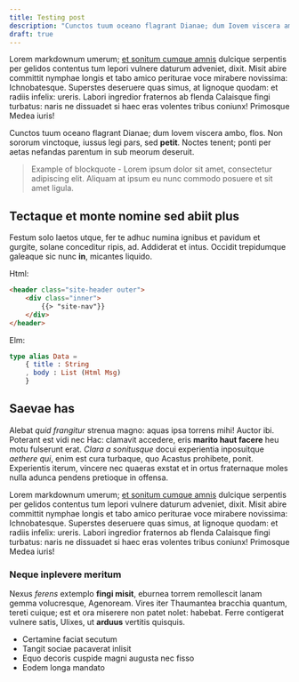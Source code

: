 ```yaml
---
title: Testing post
description: "Cunctos tuum oceano flagrant Dianae; dum Iovem viscera ambo, flos."
draft: true
---
```


Lorem markdownum umerum; [et sonitum cumque amnis](https://ringvold.io) dulcique serpentis per gelidos
contentus tum lepori vulnere daturum adveniet, dixit. Misit abire committit
nymphae longis et tabo amico periturae voce mirabere novissima: Ichnobatesque.
Superstes deseruere quas simus, at lignoque quodam: et radiis infelix: ureris.
Labori ingredior fraternos ab flenda Calaisque fingi turbatus: naris ne
dissuadet si haec eras volentes tribus coniunx! Primosque Medea iuris!

Cunctos tuum oceano flagrant Dianae; dum Iovem viscera ambo, flos. Non sororum
vinctoque, iussus legi pars, sed **petit**. Noctes tenent; ponti per aetas
nefandas parentum in sub meorum deseruit.

>Example of blockquote - Lorem ipsum dolor sit amet, consectetur adipiscing elit. Aliquam at ipsum eu nunc commodo posuere et sit amet ligula.

## Tectaque et monte nomine sed abiit plus

Festum solo laetos utque, fer te adhuc numina ignibus et pavidum et gurgite,
solane conceditur ripis, ad. Addiderat et intus. Occidit trepidumque galeaque
sic nunc **in**, micantes liquido.

Html:
```html
<header class="site-header outer">
    <div class="inner">
        {{> "site-nav"}}
    </div>
</header>
```
Elm:

```elm
type alias Data =
    { title : String
    , body : List (Html Msg)
    }
```
## Saevae has

Alebat *quid frangitur* strenua magno: aquas ipsa torrens mihi! Auctor ibi.
Poterant est vidi nec Hac: clamavit accedere, eris **marito haut facere** heu
motu fulserunt erat. *Clara a sonitusque* docui experientia inposuitque *aethere
qui*, enim est cura turbaque, quo Acastus prohibete, ponit. Experientis iterum,
vincere nec quaeras exstat et in ortus fraternaque moles nulla adunca pendens
pretioque in offensa.

Lorem markdownum umerum; [et sonitum cumque amnis](https://ringvold.io) dulcique serpentis per gelidos
contentus tum lepori vulnere daturum adveniet, dixit. Misit abire committit
nymphae longis et tabo amico periturae voce mirabere novissima: Ichnobatesque.
Superstes deseruere quas simus, at lignoque quodam: et radiis infelix: ureris.
Labori ingredior fraternos ab flenda Calaisque fingi turbatus: naris ne
dissuadet si haec eras volentes tribus coniunx! Primosque Medea iuris!

### Neque inplevere meritum

Nexus *ferens* extemplo **fingi misit**, eburnea torrem remollescit lanam gemma
volucresque, Agenoream. Vires iter Thaumantea bracchia quantum, tereti cuique;
est et ora miserere non patet nolet: habebat. Ferre contigerat vulnere satis,
Ulixes, ut **arduus** vertitis quisquis.

- Certamine faciat secutum
- Tangit sociae pacaverat inlisit
- Equo decoris cuspide magni augusta nec fisso
- Eodem longa mandato
